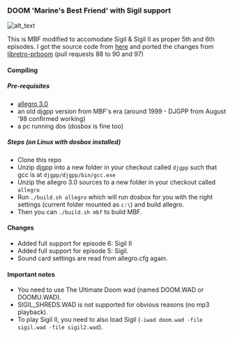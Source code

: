 ### DOOM 'Marine's Best Friend' with Sigil support

![alt_text](https://raw.githubusercontent.com/Sakitoshi/mbf_sigil/master/docs/mbf_sigil.png)

This is MBF modified to accomodate Sigil & Sigil II as proper 5th and 6th episodes.
I got the source code from [here](https://www.vogons.org/viewtopic.php?f=24&t=40857) and ported the changes from [libretro-prboom](https://github.com/libretro/libretro-prboom) (pull requests 88 to 90 and 97)

#### Compiling

##### Pre-requisites

- [allegro 3.0](https://liballeg.org/old.html)
- an old djgpp version from MBF's era (around 1999 - DJGPP from August '98 confirmed working)
- a pc running dos (dosbox is fine too)

##### Steps (on Linux with dosbox installed)

- Clone this repo
- Unzip djgpp into a new folder in your checkout called `djgpp` such that gcc is at `djgpp/djgpp/bin/gcc.exe`
- Unzip the allegro 3.0 sources to a new folder in your checkout called `allegro`
- Run `./build.sh allegro` which will run dosbox for you with the right settings (current folder mounted as `c:\`) and build allegro.
- Then you can `./build.sh mbf` to build MBF.

#### Changes
- Added full support for episode 6: Sigil II
- Added full support for episode 5: Sigil.
- Sound card settings are read from allegro.cfg again.

#### Important notes
- You need to use The Ultimate Doom wad (named DOOM.WAD or DOOMU.WAD).
- SIGIL_SHREDS.WAD is not supported for obvious reasons (no mp3 playback).
- To play Sigil II, you need to also load Sigil (`-iwad doom.wad -file sigil.wad -file sigil2.wad`).
